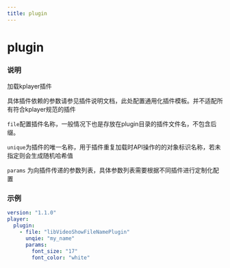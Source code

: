 ```yaml
---
title: plugin
---
```


plugin
===

### 说明
加载kplayer插件

具体插件依赖的参数请参见插件说明文档，此处配置通用化插件模板。并不适配所有符合kplayer规范的插件

`file`配置插件名称，一般情况下也是存放在plugin目录的插件文件名，不包含后缀。

`unique`为插件的唯一名称，用于插件重复加载时API操作的的对象标识名称，若未指定则会生成随机哈希值

`params` 为向插件传递的参数列表，具体参数列表需要根据不同插件进行定制化配置

### 示例
```yaml {3,4,5,6,7,8}
version: "1.1.0"
player:
  plugin:
    - file: "libVideoShowFileNamePlugin"
      unqie: "my_name"
      params:
        font_size: "17"
        font_color: "white"
```
